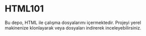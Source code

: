 # HTML101
Bu depo, HTML ile çalışma dosyalarımı içermektedir.
Projeyi yerel makinenize klonlayarak veya dosyaları indirerek inceleyebilirsiniz.



